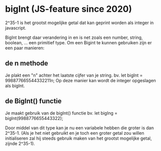 # bigInt (JS-feature since 2020)
2^35-1 is het grootst mogelijke getal dat kan geprint worden als integer in javascript.

BigInt brengt daar verandering in en is net zoals een number, string, boolean, ... een primitief type.
Om een Bigint te kunnen gebruiken zijn er een paar manieren:

## de n methode
Je plakt een "n" achter het laatste cijfer van je string.
bv.
let bigInt = 998877665544332211n;
Op deze manier kan wordt de integer opgeslagen als bigInt.

## de BigInt() functie
Je maakt gebruik van de bigInt() functie
bv.
let bigIng = bigInt(9988776655443322);

Door middel van dit type kan je nu een variabele hebben die groter is dan 2^35-1. (Als je het niet gebruikt en je toch een groter getal zou willen initialiseren zal hij steeds gebruik maken van het grootst mogelijke getal, zijnde 2^35-1).